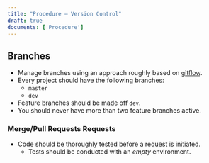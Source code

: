 ```yaml
---
title: "Procedure – Version Control"
draft: true
documents: ['Procedure']
---
```


## Branches

- Manage branches using an approach roughly based on [gitflow](https://nvie.com/posts/a-successful-git-branching-model/).
- Every project should have the following branches:
    * `master`
    * `dev`
- Feature branches should be made off `dev`.
- You should never have more than two feature branches active.

### Merge/Pull Requests Requests

- Code should be thoroughly tested before a request is initiated.
    - Tests should be conducted with an *empty* environment.